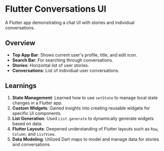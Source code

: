 # Flutter Conversations UI

A Flutter app demonstrating a chat UI with stories and individual conversations.

## Overview

- **Top App Bar**: Shows current user's profile, title, and edit icon.
- **Search Bar**: For searching through conversations.
- **Stories**: Horizontal list of user stories.
- **Conversations**: List of individual user conversations.

## Learnings

1. **State Management**: Learned how to use `setState` to manage local state changes in a Flutter app.
2. **Custom Widgets**: Gained insights into creating reusable widgets for specific UI components.
3. **List Generation**: Used `List.generate` to dynamically generate widgets based on data.
4. **Flutter Layouts**: Deepened understanding of Flutter layouts such as `Row`, `Column`, and `ListView`.
5. **Data Modeling**: Utilized Dart maps to model and manage data for stories and conversations.
